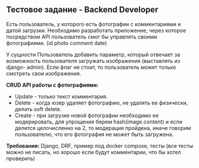 ## Тестовое задание - Backend Developer
Есть пользователь, у которого есть фотографии с комментариями и датой загрузки. Необходимо разработать приложение, через которое посредством API пользователь смог бы управлять своими фотографиями. (id photo comment date)

У сущности Пользователь добавить параметр, который отвечает за возможность пользователя загружать изображения (выставлять из django- admin). Если флаг не стоит, то пользователь может только смотреть свои изображения.

**CRUD API работы с фотографиями:**
- Update - только текст комментария.
- Delete - когда юзер удаляет фотографию, не удалять ее физически, делать soft delete.
- Create - при загрузке новой фотографии необходимо ее модерировать, для упрощения берем hash(image.content) и если делится целочисленно на 2, то модерация пройдена, иначе говорим пользователю, что его фотография не может быть загружена.

**Требования:**
Django, DRF, пример под docker compose, тесты (все тесты можно не писать, но хорошо если будут комментарии, что бы хотел проверить)